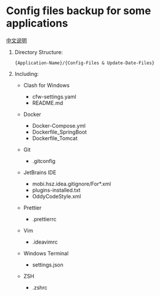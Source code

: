 # Config files backup for some applications

[中文说明](README_ZH.md)

1. Directory Structure:

   `{Application-Name}/{Config-Files & Update-Date-Files}`

2. Including:

   - Clash for Windows

     - cfw-settings.yaml
     - README.md

   - Docker

     - Docker-Compose.yml
     - Dockerfile_SpringBoot
     - Dockerfile_Tomcat

   - Git

     - .gitconfig

   - JetBrains IDE

     - mobi.hsz.idea.gitignore/For\*.xml
     - plugins-installed.txt
     - OddyCodeStyle.xml

   - Prettier

     - .prettierrc

   - Vim

     - .ideavimrc

   - Windows Terminal

     - settings.json

   - ZSH

     - .zshrc
